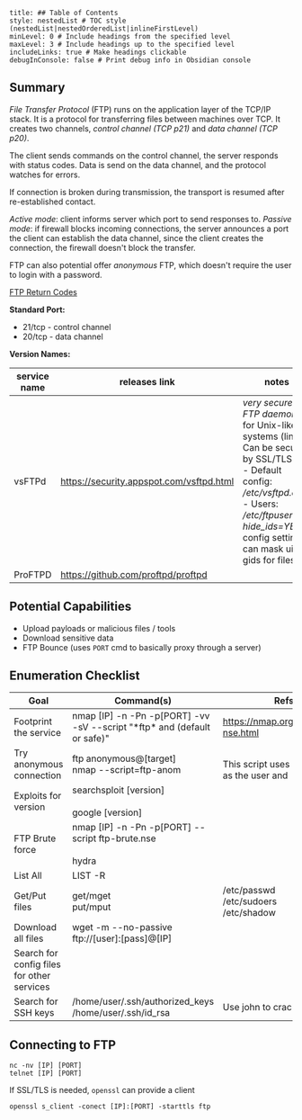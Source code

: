 ```table-of-contents
title: ## Table of Contents
style: nestedList # TOC style (nestedList|nestedOrderedList|inlineFirstLevel)
minLevel: 0 # Include headings from the specified level
maxLevel: 3 # Include headings up to the specified level
includeLinks: true # Make headings clickable
debugInConsole: false # Print debug info in Obsidian console
```

## Summary
*File Transfer Protocol* (FTP) runs on the application layer of the TCP/IP stack. It is a protocol for transferring files between machines over TCP. It creates two channels, *control channel (TCP p21)* and *data channel (TCP p20)*.

The client sends commands on the control channel, the server responds with status codes.
Data is send on the data channel, and the protocol watches for errors.

If connection is broken during transmission, the transport is resumed after re-established contact.

*Active mode*: client informs server which port to send responses to.
*Passive mode*: if firewall blocks incoming connections, the server announces a port the client can establish the data channel, since the client creates the connection, the firewall doesn't block the transfer.

FTP can also potential offer *anonymous* FTP, which doesn't require the user to login with a password.

[FTP Return Codes](https://en.wikipedia.org/wiki/List_of_FTP_server_return_codes)

**Standard Port:** 
- 21/tcp - control channel
- 20/tcp - data channel

**Version Names:** 

| service name | releases link                            | notes                                                                                                                                                                                                                  |
| ------------ | ---------------------------------------- | ---------------------------------------------------------------------------------------------------------------------------------------------------------------------------------------------------------------------- |
| vsFTPd       | https://security.appspot.com/vsftpd.html | *very secure FTP daemon*, for Unix-like systems (linux). Can be secured by SSL/TLS.<br>- Default config: */etc/vsftpd.conf*<br>- Users: */etc/ftpusers*<br>*hide_ids=YES* config setting can mask uid & gids for files |
| ProFTPD      | https://github.com/proftpd/proftpd       |                                                                                                                                                                                                                        |
## Potential Capabilities
- Upload payloads or malicious files / tools
- Download sensitive data
- FTP Bounce (uses `PORT` cmd to basically proxy through a server)
## Enumeration Checklist

| Goal                                       | Command(s)                                                                 | Refs                                              |
| ------------------------------------------ | -------------------------------------------------------------------------- | ------------------------------------------------- |
| Footprint the service                      | nmap [IP] -n -Pn -p[PORT] -vv -sV --script "\*ftp\* and (default or safe)" | https://nmap.org/book/man-nse.html                |
| Try anonymous connection                   | ftp anonymous@[target]<br>nmap --script=ftp-anom                           | <br>This script uses `anonymous` as the user and  |
| Exploits for version                       | searchsploit [version]<br><br>google [version]                             |                                                   |
| FTP Brute force                            | nmap [IP] -n -Pn -p[PORT] --script ftp-brute.nse<br><br>hydra              |                                                   |
| List All                                   | LIST -R                                                                    |                                                   |
| Get/Put files                              | get/mget<br>put/mput                                                       | /etc/passwd<br>/etc/sudoers<br>/etc/shadow        |
| Download all files                         | wget -m --no-passive ftp://[user]:[pass]@[IP]                              |                                                   |
| Search for config files for other services |                                                                            |                                                   |
| Search for SSH keys                        | /home/user/.ssh/authorized_keys<br>/home/user/.ssh/id_rsa                  | Use john to crack keys?                           |
## Connecting to FTP
```shell
nc -nv [IP] [PORT]
telnet [IP] [PORT]
```
If SSL/TLS is needed, `openssl` can provide a client
```shell
openssl s_client -conect [IP]:[PORT] -starttls ftp
```
